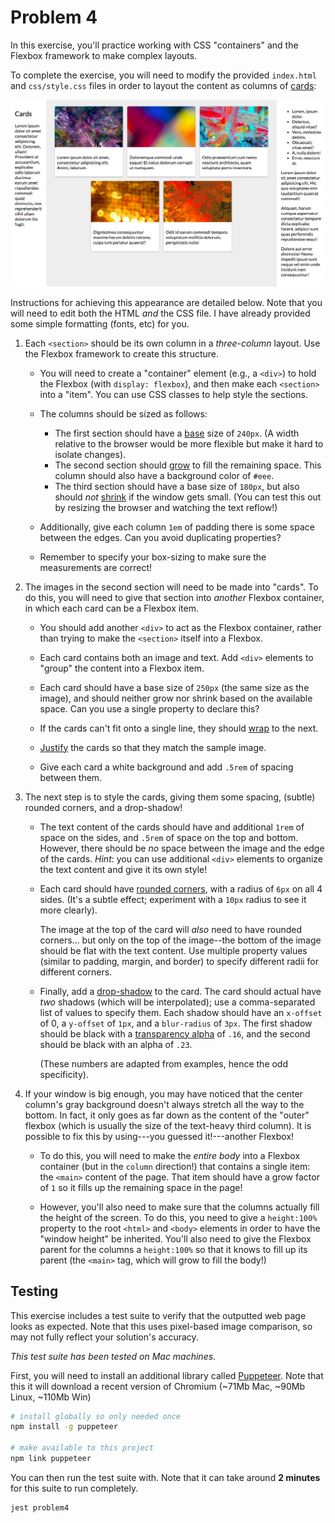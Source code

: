 # Problem 4

In this exercise, you'll practice working with CSS "containers" and the Flexbox framework to make complex layouts.

To complete the exercise, you will need to modify the provided `index.html` and `css/style.css` files in order to layout the content as columns of [cards](https://material.io/guidelines/components/cards.html):

![Example of completed exercise](img/sample-1155.png)

Instructions for achieving this appearance are detailed below. Note that you will need to edit both the HTML _and_ the CSS file. I have already provided some simple formatting (fonts, etc) for you.

1. Each `<section>` should be its own column in a _three-column_ layout. Use the Flexbox framework to create this structure.

    - You will need to create a "container" element (e.g., a `<div>`) to hold the Flexbox (with `display: flexbox`), and then make each `<section>` into a "item". You can use CSS classes to help style the sections.

    - The columns should be sized as follows:

        - The first section should have a [base](https://css-tricks.com/snippets/css/a-guide-to-flexbox/#article-header-id-12) size of `240px`. (A width relative to the browser would be more flexible but make it hard to isolate changes).
        - The second section should [grow](https://css-tricks.com/snippets/css/a-guide-to-flexbox/#article-header-id-10) to fill the remaining space. This column should also have a background color of `#eee`.
        - The third section should have a base size of `180px`, but also should _not_ [shrink](https://css-tricks.com/snippets/css/a-guide-to-flexbox/#article-header-id-11) if the window gets small. (You can test this out by resizing the browser and watching the text reflow!)

    - Additionally, give each column `1em` of padding there is some space between the edges. Can you avoid duplicating properties?

    - Remember to specify your box-sizing to make sure the measurements are correct!

2. The images in the second section will need to be made into "cards". To do this, you will need to give that section into _another_ Flexbox container, in which each card can be a Flexbox item.

    - You should add another `<div>` to act as the Flexbox container, rather than trying to make the `<section>` itself into a Flexbox.

    - Each card contains both an image and text. Add `<div>` elements to "group" the content into a Flexbox item.

    - Each card should have a base size of `250px` (the same size as the image), and should neither grow nor shrink based on the available space. Can you use a single property to declare this?

    - If the cards can't fit onto a single line, they should [wrap](https://css-tricks.com/snippets/css/a-guide-to-flexbox/#article-header-id-4) to the next.

    - [Justify](https://css-tricks.com/snippets/css/a-guide-to-flexbox/#article-header-id-6) the cards so that they match the sample image.

    - Give each card a white background and add `.5rem` of spacing between them.

3. The next step is to style the cards, giving them some spacing, (subtle) rounded corners, and a drop-shadow!

    - The text content of the cards should have and additional `1rem` of space on the sides, and `.5rem` of space on the top and bottom. However, there should be _no_ space between the image and the edge of the cards. _Hint_: you can use additional `<div>` elements to organize the text content and give it its own style!

    - Each card should have [rounded corners](https://developer.mozilla.org/en-US/docs/Web/CSS/border-radius), with a radius of `6px` on all 4 sides. (It's a subtle effect; experiment with a `10px` radius to see it more clearly). 
    
        The image at the top of the card will _also_ need to have rounded corners... but only on the top of the image--the bottom of the image should be flat with the text content. Use multiple property values (similar to padding, margin, and border) to specify different radii for different corners.

    - Finally, add a [drop-shadow](https://developer.mozilla.org/en-US/docs/Web/CSS/box-shadow?v=b) to the card. The card should actual have _two_ shadows (which will be interpolated); use a comma-separated list of values to specify them. Each shadow should have an `x-offset` of 0, a `y-offset` of `1px`, and a `blur-radius` of `3px`. The first shadow should be black with a <a href="https://developer.mozilla.org/en-US/docs/Web/CSS/color_value#rgb()_and_rgba()">transparency alpha</a> of `.16`, and the second should be black with an alpha of `.23`.

        (These numbers are adapted from examples, hence the odd specificity).

4. If your window is big enough, you may have noticed that the center column's gray background doesn't always stretch all the way to the bottom. In fact, it only goes as far down as the content of the "outer" flexbox (which is usually the size of the text-heavy third column). It is possible to fix this by using---you guessed it!---another Flexbox!

    - To do this, you will need to make the _entire body_ into a Flexbox container (but in the `column` direction!) that contains a single item: the `<main>` content of the page. That item should have a grow factor of `1` so it fills up the remaining space in the page!

    - However, you'll also need to make sure that the columns actually fill the height of the screen. To do this, you need to give a `height:100%` property to the root `<html>` and `<body>` elements in order to have the "window height" be inherited. You'll also need to give the Flexbox parent for the columns a `height:100%` so that it knows to fill up its parent (the `<main>` tag, which will grow to fill the body!)


## Testing
This exercise includes a test suite to verify that the outputted web page looks as expected. Note that this uses pixel-based image comparison, so may not fully reflect your solution's accuracy.

_This test suite has been tested on Mac machines_.

First, you will need to install an additional library called [Puppeteer](https://github.com/GoogleChrome/puppeteer). Note that this it will download a recent version of Chromium (~71Mb Mac, ~90Mb Linux, ~110Mb Win)

```bash
# install globally so only needed once
npm install -g puppeteer

# make available to this project
npm link puppeteer
```

You can then run the test suite with. Note that it can take around **2 minutes** for this suite to run completely.

```bsh
jest problem4
```

